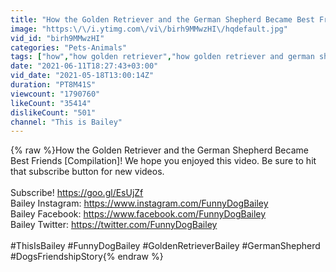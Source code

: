 ```yaml
---
title: "How the Golden Retriever and the German Shepherd Became Best Friends [Compilation]"
image: "https:\/\/i.ytimg.com\/vi\/birh9MMwzHI\/hqdefault.jpg"
vid_id: "birh9MMwzHI"
categories: "Pets-Animals"
tags: ["how","how golden retriever","how golden retriever and german shepherd"]
date: "2021-06-11T18:27:43+03:00"
vid_date: "2021-05-18T13:00:14Z"
duration: "PT8M41S"
viewcount: "1790760"
likeCount: "35414"
dislikeCount: "501"
channel: "This is Bailey"
---
```

{% raw %}How the Golden Retriever and the German Shepherd Became Best Friends [Compilation]! We hope you enjoyed this video. Be sure to hit that subscribe button for new videos.<br /><br />Subscribe! <a rel="nofollow" target="blank" href="https://goo.gl/EsUjZf">https://goo.gl/EsUjZf</a><br />Bailey Instagram: <a rel="nofollow" target="blank" href="https://www.instagram.com/FunnyDogBailey">https://www.instagram.com/FunnyDogBailey</a><br />Bailey Facebook: <a rel="nofollow" target="blank" href="https://www.facebook.com/FunnyDogBailey">https://www.facebook.com/FunnyDogBailey</a><br />Bailey Twitter: <a rel="nofollow" target="blank" href="https://twitter.com/FunnyDogBailey">https://twitter.com/FunnyDogBailey</a><br /><br />#ThisIsBailey #FunnyDogBailey #GoldenRetrieverBailey #GermanShepherd #DogsFriendshipStory{% endraw %}
